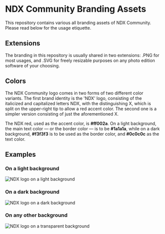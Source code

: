 # NDX Community Branding Assets
This repository contains various all branding assets of NDX Community. Please read below for the usage etiquette.

## Extensions

The branding in this repository is usually shared in two extensions: .PNG for most usages, and .SVG for freely resizable purposes on any photo edition software of your choosing.

## Colors

The NDX Community logo comes in two forms of two different color variants. The first brand identity is the 'NDX' logo, consisting of the italicized and capitalized letters NDX, with the distinguishing X, which is split on the upper-right tip to allow a red accent color. The second one is a simpler version consisting of just the aforementioned X.

The NDX red, used as the accent color, is **#ff002a**. On a light background, the main text color — or the border color — is to be **#1a1a1a**, while on a dark background, **#f3f3f3** is to be used as the border color, and **#0c0c0c** as the text color.

## Examples

### On a light background
![NDX logo on a light background](https://abc.ndx.xyz/NDX-Branding-Assets/examples/white_bg.jpg)

### On a dark background
![NDX logo on a dark background](https://abc.ndx.xyz/NDX-Branding-Assets/examples/black_bg.jpg)

### On any other background
![NDX logo on a transparent background](https://abc.ndx.xyz/NDX-Branding-Assets/examples/any_bg.jpg)
